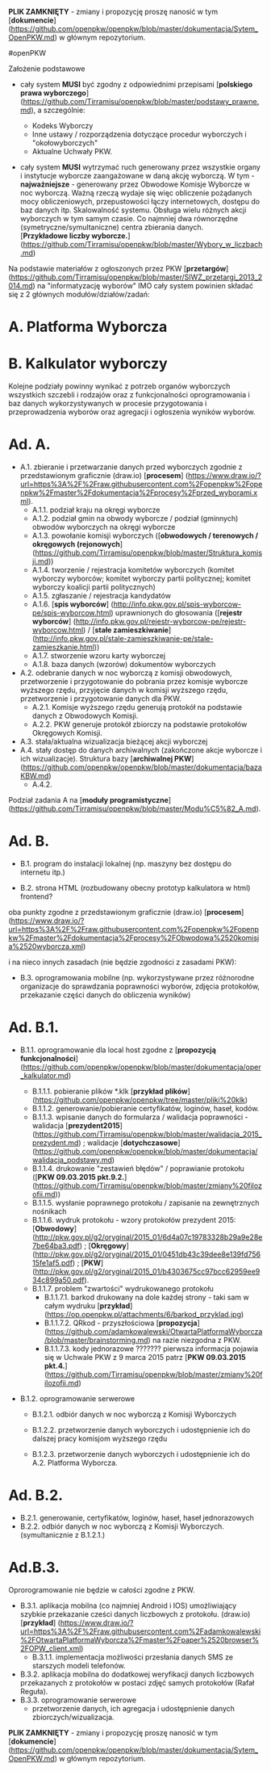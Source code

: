 **PLIK ZAMKNIĘTY** - zmiany i propozycję proszę nanosić w tym [**dokumencie**] (https://github.com/openpkw/openpkw/blob/master/dokumentacja/Sytem_OpenPKW.md) w głównym repozytorium.

#openPKW

Założenie podstawowe
- cały system **MUSI** być zgodny z odpowiednimi przepisami [**polskiego prawa wyborczego**] (https://github.com/Tirramisu/openpkw/blob/master/podstawy_prawne.md), a szczególnie:
  * Kodeks Wyborczy  
  * Inne ustawy / rozporządzenia dotyczące procedur wyborczych i "okołowyborczych"  
  * Aktualne Uchwały PKW.  

- cały system **MUSI** wytrzymać ruch generowany przez wszystkie organy i instytucje wyborcze zaangażowane w daną akcję wyborczą. W tym - **najważniejsze** - generowany przez Obwodowe Komisje Wyborcze w noc wyborczą. Ważną rzeczą wydaje się więc obliczenie pożądanych mocy obliczeniowych, przepustowości łączy internetowych, dostępu do baz danych itp. Skalowalność systemu. Obsługa wielu różnych akcji wyborczych w tym samym czasie. Co najmniej dwa równorzędne (symetryczne/symultaniczne) centra zbierania danych.  
[**Przykładowe liczby wyborcze.**] (https://github.com/Tirramisu/openpkw/blob/master/Wybory_w_liczbach.md)  

Na podstawie materiałów z ogłoszonych przez PKW [**przetargów**] (https://github.com/Tirramisu/openpkw/blob/master/SIWZ_przetargi_2013_2014.md) na "informatyzację wyborów" IMO cały system powinien składać się z 2 głównych modułów/działów/zadań:

# A. Platforma Wyborcza  
# B. Kalkulator wyborczy  

Kolejne podziały powinny wynikać z potrzeb organów wyborczych wszystkich szczebli i rodzajów oraz z funkcjonalności oprogramowania i baz danych wykorzystywanych w procesie przygotowania i przeprowadzenia wyborów oraz agregacji i ogłoszenia wyników wyborów.


# Ad. A.  
* A.1. zbieranie i przetwarzanie danych przed wyborczych zgodnie z przedstawionym graficznie (draw.io) [**procesem**] 
(https://www.draw.io/?url=https%3A%2F%2Fraw.githubusercontent.com%2Fopenpkw%2Fopenpkw%2Fmaster%2Fdokumentacja%2Fprocesy%2Fprzed_wyborami.xml).
  * A.1.1. podział kraju na okręgi wyborcze
  * A.1.2. podział gmin na obwody wyborcze / podział (gminnych) obwodów wyborczych na okręgi wyborcze
  * A.1.3. powołanie komisji wyborczych ([**obwodowych / terenowych / okręgowych (rejonowych**] (https://github.com/Tirramisu/openpkw/blob/master/Struktura_komisji.md))  
  * A.1.4. tworzenie / rejestracja komitetów wyborczych (komitet wyborczy wyborców; komitet wyborczy partii politycznej; komitet wyborczy koalicji partii politycznych)
  * A.1.5. zgłaszanie / rejestracja kandydatów
  * A.1.6. [**spis wyborców**] (http://info.pkw.gov.pl/spis-wyborcow-pe/spis-wyborcow.html) uprawnionych do głosowania ([**rejestr wyborców**] (http://info.pkw.gov.pl/rejestr-wyborcow-pe/rejestr-wyborcow.html) / [**stałe zamieszkiwanie**] (http://info.pkw.gov.pl/stale-zamieszkiwanie-pe/stale-zamieszkanie.html))
  * A.1.7. stworzenie wzoru karty wyborczej
  * A.1.8. baza danych (wzorów) dokumentów wyborczych
* A.2. odebranie danych w noc wyborczą z komisji obwodowych, przetworzenie i przygotowanie do pobrania przez komisje wyborcze wyższego rzędu, przyjęcie danych w komisji wyższego rzędu, przetworzenie i przygotowanie danych dla PKW.
   * A.2.1. Komisje wyższego rzędu generują protokół na podstawie danych z Obwodowych Komisji.
   * A.2.2. PKW generuje protokół zbiorczy na podstawie protokołów Okręgowych Komisji.
* A.3. stała/aktualna wizualizacja bieżącej akcji wyborczej
* A.4. stały dostęp do danych archiwalnych (zakończone akcje wyborcze i ich wizualizacje). Struktura bazy [**archiwalnej PKW**] (https://github.com/openpkw/openpkw/blob/master/dokumentacja/bazaKBW.md)
   * A.4.2.    

Podział zadania A na [**moduły programistyczne**] (https://github.com/Tirramisu/openpkw/blob/master/Modu%C5%82_A.md).

# Ad. B.

* B.1. program do instalacji lokalnej (np. maszyny bez dostępu do internetu itp.)

* B.2. strona HTML (rozbudowany obecny prototyp kalkulatora w html) frontend?  

oba punkty zgodne z przedstawionym graficznie (draw.io) [**procesem**] (https://www.draw.io/?url=https%3A%2F%2Fraw.githubusercontent.com%2Fopenpkw%2Fopenpkw%2Fmaster%2Fdokumentacja%2Fprocesy%2FObwodowa%2520komisja%2520wyborcza.xml)  

i na nieco innych zasadach (nie będzie zgodności z zasadami PKW):  

* B.3. oprogramowania mobilne (np. wykorzystywane przez różnorodne organizacje do sprawdzania poprawności wyborów, zdjęcia protokołów, przekazanie części danych do obliczenia wyników)

# Ad. B.1. 

* B.1.1. oprogramowanie dla local host zgodne z [**propozycją funkcjonalności**] (https://github.com/openpkw/openpkw/blob/master/dokumentacja/oper_kalkulator.md)
    * B.1.1.1. pobieranie plików *.klk [**przykład plików**] (https://github.com/openpkw/openpkw/tree/master/pliki%20klk)
    * B.1.1.2. generowanie/pobieranie certyfikatów, loginów, haseł, kodów.
    * B.1.1.3. wpisanie danych do formularza / walidacja poprawności - walidacja [**prezydent2015**] (https://github.com/Tirramisu/openpkw/blob/master/walidacja_2015_prezydent.md) ; walidacje [**dotychczasowe**] (https://github.com/openpkw/openpkw/blob/master/dokumentacja/walidacja_podstawy.md)
    * B.1.1.4. drukowanie "zestawień błędów" / poprawianie protokołu ([**PKW 09.03.2015 pkt.9.2.**] (https://github.com/Tirramisu/openpkw/blob/master/zmiany%20filozofii.md))
    * B.1.1.5. wysłanie poprawnego protokołu / zapisanie na zewnętrznych nośnikach
    * B.1.1.6. wydruk protokołu - wzory protokołów prezydent 2015: [**Obwodowy**] (http://pkw.gov.pl/g2/oryginal/2015_01/6d4a07c19783328b29a9e28e7be64ba3.pdf) ; [**Okręgowy**] (http://pkw.gov.pl/g2/oryginal/2015_01/0451db43c39dee8e139fd75615fe1af5.pdf) ; [**PKW**] (http://pkw.gov.pl/g2/oryginal/2015_01/b4303675cc97bcc62959ee934c899a50.pdf).
    * B.1.1.7. problem "zwartości" wydrukowanego protokołu 
      * B.1.1.7.1. barkod drukowany na dole każdej  strony - taki sam w całym wydruku [**przykład**] (https://op.openpkw.pl/attachments/6/barkod_przyklad.jpg)
      * B.1.1.7.2. QRkod - przyszłościowa [**propozycja**] (https://github.com/adamkowalewski/OtwartaPlatformaWyborcza/blob/master/brainstorming.md) na razie niezgodna z PKW.
      * B.1.1.7.3. kody jednorazowe ??????? pierwsza informacja pojawia się w Uchwale PKW z 9 marca 2015 patrz [**PKW 09.03.2015 pkt.4.**] (https://github.com/Tirramisu/openpkw/blob/master/zmiany%20filozofii.md)

* B.1.2. oprogramowanie serwerowe
     * B.1.2.1. odbiór danych w noc wyborczą z Komisji Wyborczych
     * B.1.2.2. przetworzenie danych wyborczych i udostępnienie ich do dalszej pracy komisjom wyższego rzędu
         
     * B.1.2.3. przetworzenie danych wyborczych i udostępnienie ich do A.2. Platforma Wyborcza.

# Ad. B.2.
   * B.2.1. generowanie, certyfikatów, loginów, haseł, haseł jednorazowych
   * B.2.2. odbiór danych w noc wyborczą z Komisji Wyborczych. (symultanicznie z B.1.2.1.)
 
# Ad.B.3.
Oprorogramowanie nie będzie w całości zgodne z PKW.  

* B.3.1. aplikacja mobilna (co najmniej Android i IOS) umożliwiający szybkie przekazanie cześci danych liczbowych z protokołu. (draw.io) [**przykład**] (https://www.draw.io/?url=https%3A%2F%2Fraw.githubusercontent.com%2Fadamkowalewski%2FOtwartaPlatformaWyborcza%2Fmaster%2Fpaper%2520browser%2FOPW_client.xml)  
    * B.3.1.1. implementacja możliwości przesłania danych SMS ze starszych modeli telefonów.
* B.3.2. aplikacja mobilna do dodatkowej weryfikacji danych liczbowych przekazanych z protokołów w postaci zdjęć samych protokołów (Rafał Reguła).  
* B.3.3. oprogramowanie serwerowe 
    * przetworzenie danych, ich agregacja i udostępnienie danych zbiorczych/wizualizacja.

**PLIK ZAMKNIĘTY** - zmiany i propozycję proszę nanosić w tym [**dokumencie**] (https://github.com/openpkw/openpkw/blob/master/dokumentacja/Sytem_OpenPKW.md) w głównym repozytorium.
